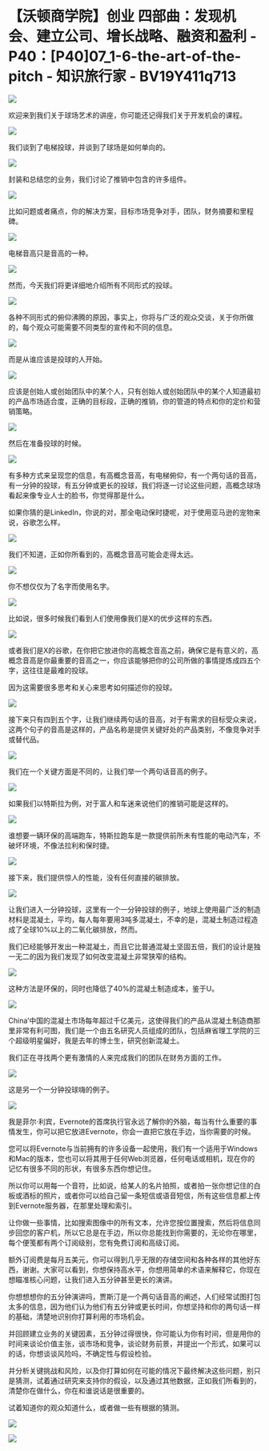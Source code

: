 # 【沃顿商学院】创业 四部曲：发现机会、建立公司、增长战略、融资和盈利 - P40：[P40]07_1-6-the-art-of-the-pitch - 知识旅行家 - BV19Y411q713

![](img/0f0e9c9e1b9d648e4d336f1d477aede6_0.png)

欢迎来到我们关于球场艺术的讲座，你可能还记得我们关于开发机会的课程。

![](img/0f0e9c9e1b9d648e4d336f1d477aede6_2.png)

我们谈到了电梯投球，并谈到了球场是如何单向的。

![](img/0f0e9c9e1b9d648e4d336f1d477aede6_4.png)

封装和总结您的业务，我们讨论了推销中包含的许多组件。

![](img/0f0e9c9e1b9d648e4d336f1d477aede6_6.png)

比如问题或者痛点，你的解决方案，目标市场竞争对手，团队，财务摘要和里程碑。

![](img/0f0e9c9e1b9d648e4d336f1d477aede6_8.png)

电梯音高只是音高的一种。

![](img/0f0e9c9e1b9d648e4d336f1d477aede6_10.png)

然而，今天我们将更详细地介绍所有不同形式的投球。

![](img/0f0e9c9e1b9d648e4d336f1d477aede6_12.png)

各种不同形式的俯仰沸腾的原因，事实上，你将与广泛的观众交谈，关于你所做的，每个观众可能需要不同类型的宣传和不同的信息。

![](img/0f0e9c9e1b9d648e4d336f1d477aede6_14.png)

而是从谁应该是投球的人开始。

![](img/0f0e9c9e1b9d648e4d336f1d477aede6_16.png)

应该是创始人或创始团队中的某个人，只有创始人或创始团队中的某个人知道最初的产品市场适合度，正确的目标段，正确的推销，你的管道的特点和你的定价和营销策略。

![](img/0f0e9c9e1b9d648e4d336f1d477aede6_18.png)

然后在准备投球的时候。

![](img/0f0e9c9e1b9d648e4d336f1d477aede6_20.png)

有多种方式来呈现您的信息，有高概念音高，有电梯俯仰，有一个两句话的音高，有一分钟的投球，有五分钟或更长的投球，我们将逐一讨论这些问题，高概念球场看起来像专业人士的脸书，你觉得那是什么。

如果你猜的是LinkedIn，你说的对，那全电动保时捷呢，对于使用亚马逊的宠物来说，谷歌怎么样。

![](img/0f0e9c9e1b9d648e4d336f1d477aede6_22.png)

我们不知道，正如你所看到的，高概念音高可能会走得太远。

![](img/0f0e9c9e1b9d648e4d336f1d477aede6_24.png)

你不想仅仅为了名字而使用名字。

![](img/0f0e9c9e1b9d648e4d336f1d477aede6_26.png)

比如说，很多时候我们看到人们使用像我们是X的优步这样的东西。

![](img/0f0e9c9e1b9d648e4d336f1d477aede6_28.png)

或者我们是X的谷歌，在你把它放进你的高概念音高之前，确保它是有意义的，高概念音高是你最重要的音高之一，你应该能够把你的公司所做的事情提炼成四五个字，这往往是最难的投球。

因为这需要很多思考和关心来思考如何描述你的投球。

![](img/0f0e9c9e1b9d648e4d336f1d477aede6_30.png)

接下来只有四到五个字，让我们继续两句话的音高，对于有需求的目标受众来说，这两个句子的音高是这样的，产品名称是提供关键好处的产品类别，不像竞争对手或替代品。

![](img/0f0e9c9e1b9d648e4d336f1d477aede6_32.png)

我们在一个关键方面是不同的，让我们举一个两句话音高的例子。

![](img/0f0e9c9e1b9d648e4d336f1d477aede6_34.png)

如果我们以特斯拉为例，对于富人和车迷来说他们的推销可能是这样的。

![](img/0f0e9c9e1b9d648e4d336f1d477aede6_36.png)

谁想要一辆环保的高端跑车，特斯拉跑车是一款提供前所未有性能的电动汽车，不破坏环境，不像法拉利和保时捷。

![](img/0f0e9c9e1b9d648e4d336f1d477aede6_38.png)

接下来，我们提供惊人的性能，没有任何直接的碳排放。

![](img/0f0e9c9e1b9d648e4d336f1d477aede6_40.png)

让我们进入一分钟投球，这里有一个一分钟投球的例子，地球上使用最广泛的制造材料是混凝土，平均，每人每年要用3吨多混凝土，不幸的是，混凝土制造过程造成了全球10%以上的二氧化碳排放，然而。

我们已经能够开发出一种混凝土，而且它比普通混凝土坚固五倍，我们的设计是独一无二的因为我们发现了如何改变混凝土非常狭窄的结构。

![](img/0f0e9c9e1b9d648e4d336f1d477aede6_42.png)

这种方法是环保的，同时也降低了40%的混凝土制造成本，鉴于U。

![](img/0f0e9c9e1b9d648e4d336f1d477aede6_44.png)

China’中国的混凝土市场每年超过千亿美元，这使得我们的产品从混凝土制造商那里非常有利可图，我们是一个由五名研究人员组成的团队，包括麻省理工学院的三个超级明星偏好，我是去年的博士生，研究创新混凝土。

我们正在寻找两个更有激情的人来完成我们的团队在财务方面的工作。

![](img/0f0e9c9e1b9d648e4d336f1d477aede6_46.png)

这是另一个一分钟投球嗨的例子。

![](img/0f0e9c9e1b9d648e4d336f1d477aede6_48.png)

我是菲尔·利宾，Evernote的首席执行官永远了解你的外脑，每当有什么重要的事情发生，你可以把它放进Evernote，你会一直把它放在手边，当你需要的时候。

您可以将Evernote与当前拥有的许多设备一起使用，我们有一个适用于Windows和Mac的版本，您也可以将其用于任何Web浏览器，任何电话或相机，现在你的记忆有很多不同的形状，有很多东西你想记住。

所以你可以用每一个音符，比如说，给某人的名片拍照，或者拍一张你想记住的白板或酒标的照片，或者你可以给自己留一条短信或语音短信，所有这些信息都上传到Evernote服务器，在那里处理和索引。

让你做一些事情，比如搜索图像中的所有文本，允许您按位置搜索，然后将信息同步回您的客户机，所以它总是在手边，所以你总能找到你需要的，无论你在哪里，每个便笺都有两个订阅级别，您有免费订阅和高级订阅。

额外订阅费是每月五美元，你可以得到几乎无限的存储空间和各种各样的其他好东西，谢谢。大家可以看到，你想保持高水平，你想用简单的术语来解释它，你现在想瞄准核心问题，让我们进入五分钟甚至更长的演讲。

你想想想你的五分钟演讲吗，贾斯汀是一个两句话音高的阐述，人们经常试图打包太多的信息，因为他们认为他们有五分钟或更长时间，你想坚持和你的两句话一样的基础，清楚地识别你打算利用的市场机会。

并回顾建立业务的关键因素，五分钟过得很快，你可能认为你有时间，但是用你的时间来谈论价值主张，谈市场和竞争，谈论财务前景，并提出一个形式，如果可以的话，你想谈谈风险吗，不确定性与假设检验。

并分析关键挑战和风险，以及你打算如何在可能的情况下最终解决这些问题，别只是猜测，试着通过研究来支持你的假设，以及通过其他数据，正如我们所看到的，清楚你在做什么，你在和谁说话是很重要的。

试着知道你的观众知道什么，或者做一些有根据的猜测。

![](img/0f0e9c9e1b9d648e4d336f1d477aede6_50.png)

![](img/0f0e9c9e1b9d648e4d336f1d477aede6_51.png)
